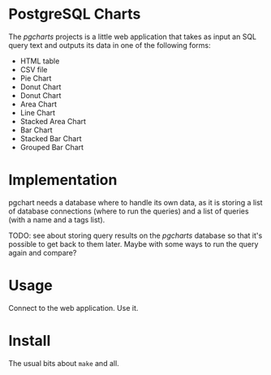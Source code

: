 # PostgreSQL Charts

The *pgcharts* projects is a little web application that takes as input an
SQL query text and outputs its data in one of the following forms:

  - HTML table
  - CSV file
  - Pie Chart
  - Donut Chart
  - Donut Chart
  - Area Chart
  - Line Chart
  - Stacked Area Chart
  - Bar Chart
  - Stacked Bar Chart
  - Grouped Bar Chart
  
# Implementation

pgchart needs a database where to handle its own data, as it is storing a
list of database connections (where to run the queries) and a list of
queries (with a name and a tags list).

TODO: see about storing query results on the *pgcharts* database so that
      it's possible to get back to them later. Maybe with some ways to run
      the query again and compare?

# Usage

Connect to the web application. Use it.

# Install

The usual bits about `make` and all.
